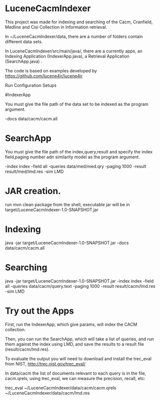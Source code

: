 # LuceneCacmIndexer
This project was made for indexing and searching of the Cacm, Cranfield, Medline and Cisi Collection in Information retrieval.

In ~/LuceneCacmIndexer/data, there are a number of folders contain different data sets.

In LuceneCacmIndexer/src/main/java/, there are a currently apps, an Indexing Application (IndexerApp.java), a Retrieval Application (SearchApp.java) .

The code is based on examples developed by https://github.com/lucene4ir/lucene4ir

Run Configuration Setups

#IndexerApp

You must give the file path of the data set to be indexed as the program argument.

-docs data/cacm/cacm.all


# SearchApp

You must give the file path of the index,query,result and specify the index field,paging number adn similarity model as the program argument.

-index index -field all -queries data/med/med.qry -paging 1000 -result result/med/lmd.res -sim LMD

# JAR creation.
run mvn clean package from the shell, executable jar will be in target/LuceneCacmIndexer-1.0-SNAPSHOT.jar

# Indexing
java -jar target/LuceneCacmIndexer-1.0-SNAPSHOT.jar -docs data/cacm/cacm.all

# Searching
java -jar target/LuceneCacmIndexer-1.0-SNAPSHOT.jar -index index -field all -queries data/cacm/query.text -paging 1000 -result result/cacm/lmd.res -sim LMD


# Try out the Apps

First, run the IndexerApp, which give params, will index the CACM collection. 

Then, you can run the SearchApp, which will take a list of queries, and run them against the index using LMD, and save the results to a result file (result/cacm/lmd.res).

To evaluate the output you will need to download and install the trec_eval from NIST, http://trec.nist.gov/trec_eval/

In data/cacm the list of documents relevant to each query is in the file, cacm.qrels, using trec_eval, we can measure the precision, recall, etc:

trec_eval ~/LuceneCacmIndexer/data/cacm/cacm.qrels ~/LuceneCacmIndexer/data/cacm/lmd.res
